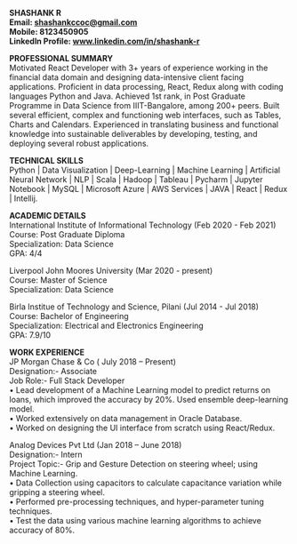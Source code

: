 <b>  SHASHANK R <br /> 
  Email: shashankccoc@gmail.com<br /> 
  Mobile: 8123450905<br /> 
  LinkedIn Profile: www.linkedin.com/in/shashank-r</b>

<b>PROFESSIONAL SUMMARY<br /> </b>
Motivated React Developer with 3+ years of experience working in the financial data domain and designing data-intensive client facing applications. Proficient in data processing, React, Redux along with coding languages Python and Java. Achieved 1st rank, in Post Graduate Programme in Data Science from IIIT-Bangalore, among 200+ peers. Built several efficient, complex and functioning web interfaces, such as Tables, Charts and Calendars. Experienced in translating business and functional knowledge into sustainable deliverables by developing, testing, and deploying several robust applications. 

<b>TECHNICAL SKILLS<br /> </b>
Python | Data Visualization | Deep-Learning | Machine Learning | Artificial Neural Network | NLP | Scala | Hadoop | Tableau | Pycharm | Jupyter Notebook | MySQL | Microsoft Azure | AWS Services | JAVA | React | Redux | Intellij.

<b>ACADEMIC DETAILS<br/></b>
International Institute of Informational Technology (Feb 2020 - Feb 2021)<br/>
Course: Post Graduate Diploma<br/>
Specialization: Data Science<br/>
GPA: 4/4

Liverpool John Moores University (Mar 2020 - present) <br/>
Course: Master of Science<br/>
Specialization: Data Science<br/>

Birla Institue of Technology and Science, Pilani (Jul 2014 - Jul 2018)<br/>
Course: Bachelor of Engineering<br/>
Specialization: Electrical and Electronics Engineering<br/>
GPA: 7.9/10

<b>WORK EXPERIENCE<br/></b>
JP Morgan Chase & Co ( July 2018 – Present)<br/>
Designation:- Associate<br/>
Job Role:-  Full Stack Developer<br/>
•	Lead development of a Machine Learning model to predict returns on loans, which improved the accuracy by 20%. Used ensemble deep-learning model.<br/>
•	Worked extensively on data management in Oracle Database.<br/>
•	Worked on designing the UI interface from scratch using React/Redux.<br/>

Analog Devices Pvt Ltd (Jan 2018 – June 2018)<br/>
Designation:- Intern<br/>
Project Topic:- Grip and Gesture Detection on steering wheel; using Machine Learning.<br/>
•	Data Collection using capacitors to calculate capacitance variation while gripping a steering wheel.<br/>
•	Performed pre-processing techniques, and hyper-parameter tuning techniques. <br/>
•	Test the data using various machine learning algorithms to achieve accuracy of 80%.<br/>
